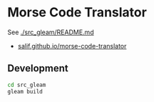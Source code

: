 # Morse Code Translator

See [./src_gleam/README.md](./src_gleam/README.md)

* [salif.github.io/morse-code-translator](https://salif.github.io/morse-code-translator/)

## Development

```sh
cd src_gleam
gleam build
```
